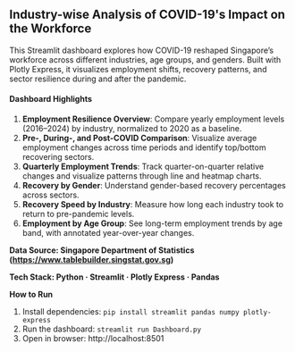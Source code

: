 ## Industry-wise Analysis of COVID-19's Impact on the Workforce

This Streamlit dashboard explores how COVID-19 reshaped Singapore’s workforce across different industries, age groups, and genders.
Built with Plotly Express, it visualizes employment shifts, recovery patterns, and sector resilience during and after the pandemic.

#### Dashboard Highlights

1. **Employment Resilience Overview**: Compare yearly employment levels (2016–2024) by industry, normalized to 2020 as a baseline.
2. **Pre-, During-, and Post-COVID Comparison**: Visualize average employment changes across time periods and identify top/bottom recovering sectors.
3. **Quarterly Employment Trends**: Track quarter-on-quarter relative changes and visualize patterns through line and heatmap charts.
4. **Recovery by Gender**: Understand gender-based recovery percentages across sectors.
5. **Recovery Speed by Industry**: Measure how long each industry took to return to pre-pandemic levels.
6. **Employment by Age Group**: See long-term employment trends by age band, with annotated year-over-year changes.

**Data Source: Singapore Department of Statistics (https://www.tablebuilder.singstat.gov.sg)**

**Tech Stack: Python · Streamlit · Plotly Express · Pandas**

**How to Run**
1. Install dependencies:
   `pip install streamlit pandas numpy plotly-express`
2. Run the dashboard:
   `streamlit run Dashboard.py`
3. Open in browser:
   http://localhost:8501
